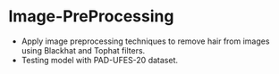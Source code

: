 # Image-PreProcessing
- Apply image preprocessing techniques to remove hair from images using Blackhat and Tophat filters. 
- Testing model with PAD-UFES-20 dataset.
